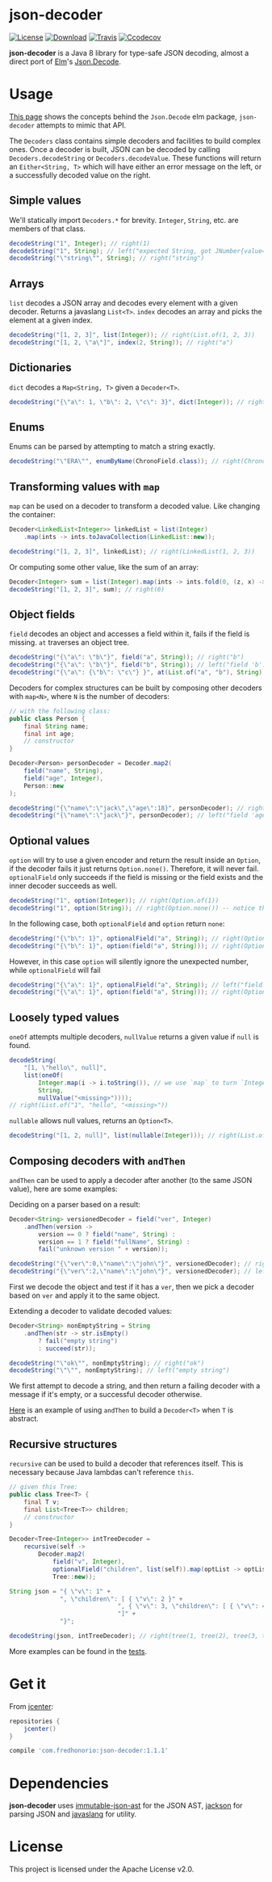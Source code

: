 # json-decoder
[![License](https://img.shields.io/badge/License-Apache%202.0-blue.svg)](https://opensource.org/licenses/Apache-2.0)
[![Download](https://api.bintray.com/packages/fredhonorio-com/maven/json-decoder/images/download.svg)](https://bintray.com/fredhonorio-com/maven/json-decoder/_latestVersion)
[![Travis](https://travis-ci.org/fredshonorio/json-decoder.svg?branch=master)](https://travis-ci.org/fredshonorio/json-decoder)
[![Ccodecov](https://codecov.io/gh/fredshonorio/json-decoder/branch/master/graph/badge.svg)](https://codecov.io/gh/fredshonorio/json-decoder)

__json-decoder__ is a Java 8 library for type-safe JSON decoding, almost a direct
port of [Elm](http://elm-lang.org)'s [Json.Decode](http://package.elm-lang.org/packages/elm-lang/core/5.0.0/Json-Decode).

# Usage
[This page](https://guide.elm-lang.org/interop/json.html) shows the concepts
behind the `Json.Decode` elm package, `json-decoder` attempts to mimic that API.

The `Decoders` class contains simple decoders and facilities to build complex ones.
Once a decoder is built, JSON can be decoded by calling `Decoders.decodeString`
or `Decoders.decodeValue`. These functions will return an `Either<String, T>`
which will have either an error message on the left, or a successfully decoded
value on the right.

## Simple values
We'll statically import `Decoders.*` for brevity. `Integer`, `String`, etc. are members of that class.
``` java
decodeString("1", Integer); // right(1)
decodeString("1", String); // left("expected String, got JNumber{value=1}")
decodeString("\"string\"", String); // right("string")
```
## Arrays
`list` decodes a JSON array and decodes every element with a given decoder. Returns a javaslang `List<T>`.
`index` decodes an array and picks the element at a given index.

``` java
decodeString("[1, 2, 3]", list(Integer)); // right(List.of(1, 2, 3))
decodeString("[1, 2, \"a\"]", index(2, String)); // right("a")
```

## Dictionaries
`dict` decodes a `Map<String, T>` given a `Decoder<T>`.
``` java
decodeString("{\"a\": 1, \"b\": 2, \"c\": 3}", dict(Integer)); // right(HashMap.of("a", 1, "b", 2, "c", 3))
```

## Enums
Enums can be parsed by attempting to match a string exactly.
``` java
decodeString("\"ERA\"", enumByName(ChronoField.class)); // right(ChronoField.ERA)
```

## Transforming values with `map`
`map` can be used on a decoder to transform a decoded value. Like changing the container:
``` java
Decoder<LinkedList<Integer>> linkedList = list(Integer)
    .map(ints -> ints.toJavaCollection(LinkedList::new));

decodeString("[1, 2, 3]", linkedList); // right(LinkedList(1, 2, 3))
```

Or computing some other value, like the sum of an array:
``` java
Decoder<Integer> sum = list(Integer).map(ints -> ints.fold(0, (z, x) -> z + x));
decodeString("[1, 2, 3]", sum); // right(6)
```

## Object fields
`field` decodes an object and accesses a field within it, fails if the field is missing.
`at` traverses an object tree.
``` java
decodeString("{\"a\": \"b\"}", field("a", String)); // right("b")
decodeString("{\"a\": \"b\"}", field("b", String)); // left("field 'b': missing")
decodeString("{\"a\": {\"b\": \"c\"} }", at(List.of("a", "b"), String)); // right("c")

```
Decoders for complex structures can be built by composing other decoders with `map<N>`,
where `N` is the number of decoders:
``` java
// with the following class:
public class Person {
    final String name;
    final int age;
	// constructor
}

Decoder<Person> personDecoder = Decoder.map2(
    field("name", String),
    field("age", Integer),
    Person::new
);

decodeString("{\"name\":\"jack\",\"age\":18}", personDecoder); // right(Person("jack", 18))
decodeString("{\"name\":\"jack\"}", personDecoder); // left("field 'age': missing")
```

## Optional values
`option` will try to use a given encoder and return the result inside an `Option`,
if the decoder fails it just returns `Option.none()`. Therefore, it will never fail.
`optionalField` only succeeds if the field is missing or the field exists and
the inner decoder succeeds as well.

``` java
decodeString("1", option(Integer)); // right(Option.of(1))
decodeString("1", option(String)); // right(Option.none()) -- notice that decoding did not fail
```
In the following case, both `optionalField` and `option` return `none`:
``` java
decodeString("{\"b\": 1}", optionalField("a", String)); // right(Option.none())
decodeString("{\"b\": 1}", option(field("a", String))); // right(Option.none())
```
However, in this case `option` will silently ignore the unexpected number, while `optionalField` will fail
``` java
decodeString("{\"a\": 1}", optionalField("a", String)); // left("field 'a': expected String, got JNumber{value=1}")
decodeString("{\"a\": 1}", option(field("a", String))); // right(Option.none())
```

## Loosely typed values
`oneOf` attempts multiple decoders, `nullValue` returns a given value if `null` is found.
``` java
decodeString(
    "[1, \"hello\", null]",
    list(oneOf(
        Integer.map(i -> i.toString()), // we use `map` to turn `Integer` into a String decoder
        String,
        nullValue("<missing>"))));
// right(List.of("1", "hello", "<missing>"))
```
`nullable` allows null values, returns an `Option<T>`.
``` java
decodeString("[1, 2, null]", list(nullable(Integer))); // right(List.of(some(1), some(2), none()))
```

## Composing decoders with `andThen`

`andThen` can be used to apply a decoder after another (to the same JSON value), here are some examples:

Deciding on a parser based on a result:
``` java
Decoder<String> versionedDecoder = field("ver", Integer)
    .andThen(version ->
        version == 0 ? field("name", String) :
        version == 1 ? field("fullName", String) :
        fail("unknown version " + version));

decodeString("{\"ver\":0,\"name\":\"john\"}", versionedDecoder); // right("john")
decodeString("{\"ver\":2,\"name\":\"john\"}", versionedDecoder); // left("unknown version 2");
```
First we decode the object and test if it has a `ver`, then we pick a decoder based on `ver` and apply it to the same object.

Extending a decoder to validate decoded values:
``` java
Decoder<String> nonEmptyString = String
    .andThen(str -> str.isEmpty()
        ? fail("empty string")
        : succeed(str));

decodeString("\"ok\"", nonEmptyString); // right("ok")
decodeString("\"\"", nonEmptyString); // left("empty string")
```
We first attempt to decode a string, and then return a failing decoder with a message if it's empty,
or a successful decoder otherwise.

[Here](src/test/java/com/fredhonorio/json_decoder/DecodersTest.java#L291) is an example of using `andThen` to build a `Decoder<T>` when `T` is abstract.

## Recursive structures
`recursive` can be used to build a decoder that references itself. This is necessary because Java lambdas can't reference `this`.
``` java
// given this Tree:
public class Tree<T> {
    final T v;
    final List<Tree<T>> children;
	// constructor
}

Decoder<Tree<Integer>> intTreeDecoder =
    recursive(self ->
        Decoder.map2(
            field("v", Integer),
            optionalField("children", list(self)).map(optList -> optList.getOrElse(List.empty())),
            Tree::new));

String json = "{ \"v\": 1" +
              ", \"children\": [ { \"v\": 2 }" +
                              ", { \"v\": 3, \"children\": [ { \"v\": 4 } ] }" +
                              "]" +
              "}";

decodeString(json, intTreeDecoder); // right(tree(1, tree(2), tree(3, tree(4))))
```

More examples can be found in the [tests](src/test/java/com/fredhonorio/json_decoder/).

# Get it
From [jcenter](https://bintray.com/bintray/jcenter):
``` groovy
repositories {
	jcenter()
}

compile 'com.fredhonorio:json-decoder:1.1.1'
```

# Dependencies

__json-decoder__ uses [immutable-json-ast](https://github.com/hamnis/immutable-json/) for the JSON AST,
[jackson](https://github.com/FasterXML/jackson) for parsing JSON and [javaslang](http://www.javaslang.io/) for utility.

# License
This project is licensed under the Apache License v2.0.
